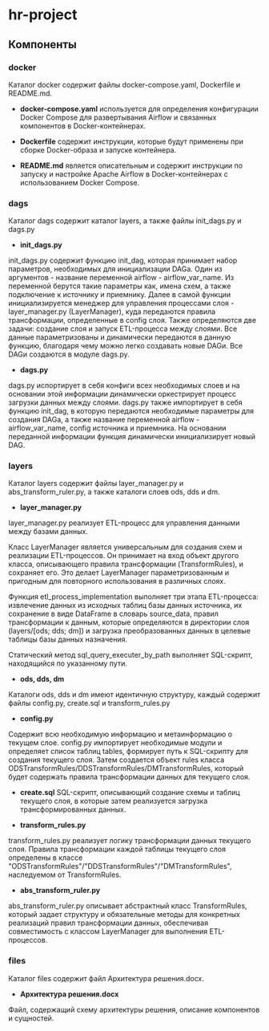 # hr-project
## Компоненты
### docker
Каталог docker содержит файлы docker-compose.yaml, Dockerfile и README.md.
- **docker-compose.yaml** используется для определения конфигурации Docker Compose для развертывания Airflow и связанных компонентов в Docker-контейнерах.

- **Dockerfile** содержит инструкции, которые будут применены при сборке Docker-образа и запуске контейнера.

- **README.md** является описательным и содержит инструкции по запуску и настройке Apache Airflow в Docker-контейнерах с использованием Docker Compose.

### dags
Каталог dags содержит каталог layers, а также файлы init_dags.py и dags.py

- **init_dags.py**

init_dags.py содержит функцию init_dag, которая принимает набор параметров, необходимых для инициализации DAGа. Один из аргументов - название переменной airflow - airflow_var_name. Из переменной берутся такие параметры как, имена схем, а также подключение к источнику и приемнику. Далее в самой функции инициализируется менеджер для управления процессами слоя - layer_manager.py (LayerManager), куда передаются правила трансформации, определенные в config слоя. Также определяются две задачи: создание слоя и запуск ETL-процесса между слоями. Все данные параметризованы и динамически передаются в данную функцию, благодаря чему можно легко создавать новые DAGи. Все DAGи создаются в модуле dags.py.

- **dags.py**

dags.py испортирует в себя конфиги всех необходимых слоев и на основании этой информации динамически оркестрирует процесс загрузки данных между слоями. dags.py также импортирует в себя функцию init_dag, в которую передаются необходимые параметры для создания DAGа, а также название переменной airflow - airflow_var_name, config источника и приемника. На основании переданной информации функция динамически инициализирует новый DAG.

### layers

Каталог layers содержит файлы layer_manager.py и abs_transform_ruler.py, а также каталоги слоев ods, dds и dm.

- **layer_manager.py**

layer_manager.py реализует ETL-процесс для управления данными между базами данных. 

Класс LayerManager является универсальным для создания схем и реализации ETL-процессов. Он принимает на вход объект другого класса, описывающего правила трансформации (TransformRules), и сохраняет его. Это делает LayerManager параметризованным и пригодным для повторного использования в различных слоях.

Функция etl_process_implementation выполняет три этапа ETL-процесса: извлечение данных из исходных таблиц базы данных источника, их сохранение в виде DataFrame в словарь source_data, правил трансформации к данным, которые определяются в директории слоя (layers/[ods; dds; dm]) и загрузка преобразованных данных в целевые таблицы базы данных назначения.

Статический метод sql_query_executer_by_path выполняет SQL-скрипт, находящийся по указанному пути.

- **ods, dds, dm**

Каталоги ods, dds и dm имеют идентичную структуру, каждый содержит файлы config.py, create.sql и transform_rules.py

- **config.py**

Содержит всю необходимую информацию и метаинформацию о текущем слое. config.py импортирует необходимые модули и определяет список таблиц tables, формирует путь к SQL-скрипту для создания текущего слоя. Затем создается объект rules класса ODSTransformRules/DDSTransformRules/DMTransformRules, который будет содержать правила трансформации данных для текущего слоя.

- **create.sql**
SQL-скрипт, описывающий создание схемы и таблиц текущего слоя, в которые затем реализуется загрузка трансформированных данных.

- **transform_rules.py**

transform_rules.py реализует логику трансформации данных текущего слоя. Правила трансформации каждой таблицы текущего слоя определены в классе "ODSTransformRules"/"DDSTransformRules"/"DMTransformRules", наследуемом от TransformRules.

- **abs_transform_ruler.py**

abs_transform_ruler.py описывает абстрактный класс TransformRules, который задает структуру и обязательные методы для конкретных реализаций правил трансформации данных, обеспечивая совместимость с классом LayerManager для выполнения ETL-процессов.


### files
Каталог files содержит файл Архитектура решения.docx.
- **Архитектура решения.docx**

Файл, содержащий схему архитектуры решения, описание компонентов и сущностей.
